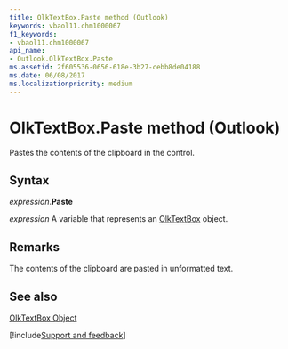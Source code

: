```yaml
---
title: OlkTextBox.Paste method (Outlook)
keywords: vbaol11.chm1000067
f1_keywords:
- vbaol11.chm1000067
api_name:
- Outlook.OlkTextBox.Paste
ms.assetid: 2f605536-0656-618e-3b27-cebb8de04188
ms.date: 06/08/2017
ms.localizationpriority: medium
---
```



# OlkTextBox.Paste method (Outlook)

Pastes the contents of the clipboard in the control. 


## Syntax

_expression_.**Paste**

_expression_ A variable that represents an [OlkTextBox](Outlook.OlkTextBox.md) object.


## Remarks

The contents of the clipboard are pasted in unformatted text.


## See also


[OlkTextBox Object](Outlook.OlkTextBox.md)

[!include[Support and feedback](~/includes/feedback-boilerplate.md)]